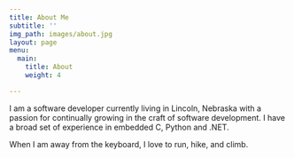 ```yaml
---
title: About Me
subtitle: ''
img_path: images/about.jpg
layout: page
menu:
  main:
    title: About
    weight: 4

---
```

I am a software developer currently living in Lincoln, Nebraska with a passion for continually growing in the craft of software development. I have a broad set of experience in embedded C, Python and .NET.

When I am away from the keyboard, I love to run, hike, and climb. 